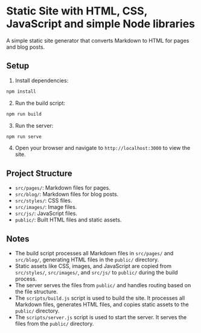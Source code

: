 # Static Site with HTML, CSS, JavaScript and simple Node libraries

A simple static site generator that converts Markdown to HTML for pages and blog posts.

## Setup

1. Install dependencies:

```bash
npm install
```

2. Run the build script:

```bash
npm run build
``` 

3. Run the server:

```bash
npm run serve
```

4. Open your browser and navigate to `http://localhost:3000` to view the site.

## Project Structure

- `src/pages/`: Markdown files for pages.
- `src/blog/`: Markdown files for blog posts.
- `src/styles/`: CSS files.
- `src/images/`: Image files.
- `src/js/`: JavaScript files.
- `public/`: Built HTML files and static assets.

## Notes

- The build script processes all Markdown files in `src/pages/` and `src/blog/`, generating HTML files in the `public/` directory.
- Static assets like CSS, images, and JavaScript are copied from `src/styles/`, `src/images/`, and `src/js/` to `public/` during the build process.
- The server serves the files from `public/` and handles routing based on the file structure.
- The `scripts/build.js` script is used to build the site. It processes all Markdown files, generates HTML files, and copies static assets to the `public/` directory.
- The `scripts/server.js` script is used to start the server. It serves the files from the `public/` directory.

